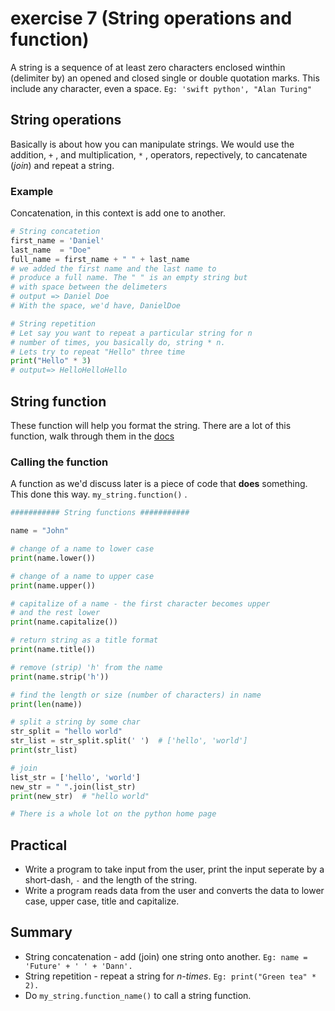 # exercise 7 (String operations and function)
A string is a sequence of at least zero characters enclosed winthin (delimiter by) an opened and closed single or double quotation marks. This include any character, even a space. `Eg: 'swift python', "Alan Turing"` 

## String operations

Basically is about how you can manipulate strings. We would use the addition, `+` , and multiplication, `*` , operators, repectively, to cancatenate (_join_) and repeat a string.

### Example

Concatenation, in this context is add one to another.

``` python
# String concatetion
first_name = 'Daniel'
last_name  = "Doe"
full_name = first_name + " " + last_name  
# we added the first name and the last name to 
# produce a full name. The " " is an empty string but
# with space between the delimeters
# output => Daniel Doe
# With the space, we'd have, DanielDoe

# String repetition
# Let say you want to repeat a particular string for n
# number of times, you basically do, string * n.
# Lets try to repeat "Hello" three time
print("Hello" * 3)
# output=> HelloHelloHello
```

## String function

These function will help you format the string. There are a lot of this function, walk through them in the [docs](https://python.org)

### Calling the function

A function as we'd discuss later is a piece of code that **does** something. This done this way. `my_string.function()` .

``` python
########### String functions ###########

name = "John"

# change of a name to lower case
print(name.lower())

# change of a name to upper case
print(name.upper())

# capitalize of a name - the first character becomes upper
# and the rest lower
print(name.capitalize())

# return string as a title format
print(name.title())

# remove (strip) 'h' from the name
print(name.strip('h'))

# find the length or size (number of characters) in name
print(len(name))

# split a string by some char
str_split = "hello world"
str_list = str_split.split(' ')  # ['hello', 'world']
print(str_list)

# join
list_str = ['hello', 'world']
new_str = " ".join(list_str)
print(new_str)  # "hello world"

# There is a whole lot on the python home page
```

## Practical

* Write a program to take input from the user, print the input seperate by a short-dash, `-` and the length of the string.
* Write a program reads data from the user and converts the data to lower case, upper case, title and capitalize.

## Summary

* String concatenation - add (join) one string onto another. `Eg: name = 'Future' + ' ' + 'Dann'.` 
* String repetition - repeat a string for _n-times_. `Eg: print("Green tea" * 2).` 
* Do `my_string.function_name()` to call a string function.

